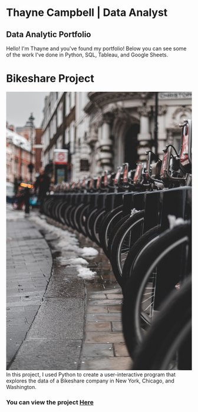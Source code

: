 # Thayne Campbell | Data Analyst
## Data Analytic Portfolio

Hello! I'm Thayne and you've found my portfolio! Below you can see some of the work I've done in Python, SQL, Tableau, and Google Sheets. 


# Bikeshare Project
![my_image](github_images/Bikeshare_image.jpg)
In this project, I used Python to create a user-interactive program that explores the data of a Bikeshare company in New York, Chicago, and Washington. 
### You can view the project [Here](Bikeshare_project/bikeshare_project.py)
